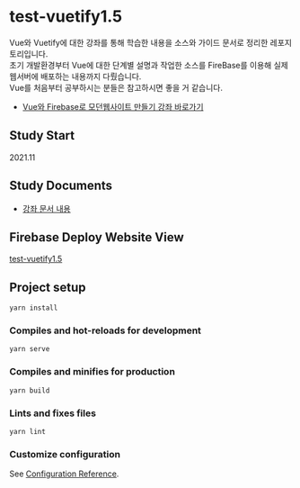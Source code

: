 # test-vuetify1.5
Vue와 Vuetify에 대한 강좌를 통해 학습한 내용을 소스와 가이드 문서로 정리한 레포지토리입니다.   
초기 개발환경부터 Vue에 대한 단계별 설명과 작업한 소스를 FireBase를 이용해 실제 웹서버에 배포하는 내용까지 다뤘습니다.   
Vue를 처음부터 공부하시는 분들은 참고하시면 좋을 거 같습니다.
* [Vue와 Firebase로 모던웹사이트 만들기 강좌 바로가기](https://www.youtube.com/playlist?list=PLjpTKic1SLZs3GsJXwKgoJWu6wNQKt_GY)

## Study Start
2021.11

## Study Documents
* [강좌 문서 내용](document/list.md)

## Firebase Deploy Website View
[test-vuetify1.5](https://test-vf-15.web.app/)

## Project setup
```
yarn install
```

### Compiles and hot-reloads for development
```
yarn serve
```

### Compiles and minifies for production
```
yarn build
```

### Lints and fixes files
```
yarn lint
```

### Customize configuration
See [Configuration Reference](https://cli.vuejs.org/config/).
